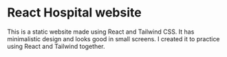 # React Hospital website

This is a static website made using React and Tailwind CSS. It has minimalistic design and looks good in small screens. I created it to practice using React and Tailwind together.
